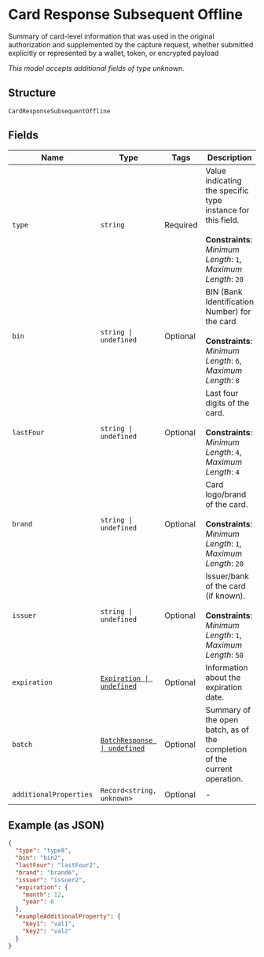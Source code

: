 
# Card Response Subsequent Offline

Summary of card-level information that was used in the original authorization and supplemented by the capture request, whether submitted explicitly or
represented by a wallet, token, or encrypted payload

*This model accepts additional fields of type unknown.*

## Structure

`CardResponseSubsequentOffline`

## Fields

| Name | Type | Tags | Description |
|  --- | --- | --- | --- |
| `type` | `string` | Required | Value indicating the specific type instance for this field.<br><br>**Constraints**: *Minimum Length*: `1`, *Maximum Length*: `20` |
| `bin` | `string \| undefined` | Optional | BIN (Bank Identification Number) for the card<br><br>**Constraints**: *Minimum Length*: `6`, *Maximum Length*: `8` |
| `lastFour` | `string \| undefined` | Optional | Last four digits of the card.<br><br>**Constraints**: *Minimum Length*: `4`, *Maximum Length*: `4` |
| `brand` | `string \| undefined` | Optional | Card logo/brand of the card.<br><br>**Constraints**: *Minimum Length*: `1`, *Maximum Length*: `20` |
| `issuer` | `string \| undefined` | Optional | Issuer/bank of the card (if known).<br><br>**Constraints**: *Minimum Length*: `1`, *Maximum Length*: `50` |
| `expiration` | [`Expiration \| undefined`](../../doc/models/expiration.md) | Optional | Information about the expiration date. |
| `batch` | [`BatchResponse \| undefined`](../../doc/models/batch-response.md) | Optional | Summary of the open batch, as of the completion of the current operation. |
| `additionalProperties` | `Record<string, unknown>` | Optional | - |

## Example (as JSON)

```json
{
  "type": "type8",
  "bin": "bin2",
  "lastFour": "lastFour2",
  "brand": "brand6",
  "issuer": "issuer2",
  "expiration": {
    "month": 12,
    "year": 6
  },
  "exampleAdditionalProperty": {
    "key1": "val1",
    "key2": "val2"
  }
}
```

